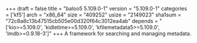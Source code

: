 +++
draft = false
title = "baloo5 5.109.0-1"
version = "5.109.0-1"
categories = ['kf5']
arch = "x86_64"
size = "409252"
usize = "2149023"
sha1sum = "72c8a8c13b47515cb505e00d320f64c3012ea4ab"
depends = "['kio>=5.109.0', 'kidletime>=5.109.0', 'kfilemetadata5>=5.109.0', 'lmdb>=0.9.18-3']"
+++
A framework for searching and managing metadata.
